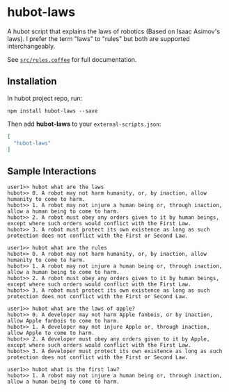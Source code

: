# hubot-laws

A hubot script that explains the laws of robotics (Based on Isaac
Asimov's laws). I prefer the term "laws" to "rules" but both are
supported interchangeably.

See [`src/rules.coffee`](src/rules.coffee) for full documentation.

## Installation

In hubot project repo, run:

`npm install hubot-laws --save`

Then add **hubot-laws** to your `external-scripts.json`:

```json
[
  "hubot-laws"
]
```

## Sample Interactions

```
user1>> hubot what are the laws
hubot>> 0. A robot may not harm humanity, or, by inaction, allow humanity to come to harm.
hubot>> 1. A robot may not injure a human being or, through inaction, allow a human being to come to harm.
hubot>> 2. A robot must obey any orders given to it by human beings, except where such orders would conflict with the First Law.
hubot>> 3. A robot must protect its own existence as long as such protection does not conflict with the First or Second Law.
```

```
user1>> hubot what are the rules
hubot>> 0. A robot may not harm humanity, or, by inaction, allow humanity to come to harm.
hubot>> 1. A robot may not injure a human being or, through inaction, allow a human being to come to harm.
hubot>> 2. A robot must obey any orders given to it by human beings, except where such orders would conflict with the First Law.
hubot>> 3. A robot must protect its own existence as long as such protection does not conflict with the First or Second Law.
```

```
user1>> hubot what are the laws of apple?
hubot>> 0. A developer may not harm Apple fanbois, or by inaction, allow Apple fanbois to come to harm.
hubot>> 1. A developer may not injure Apple or, through inaction, allow Apple to come to harm.
hubot>> 2. A developer must obey any orders given to it by Apple, except where such orders would conflict with the First Law.
hubot>> 3. A developer must protect its own existence as long as such protection does not conflict with the First or Second Law.
```

```
user1>> hubot what is the first law?
hubot>> 1. A robot may not injure a human being or, through inaction, allow a human being to come to harm.
```
